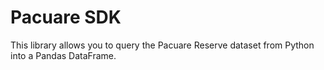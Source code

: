 # Pacuare SDK

This library allows you to query the Pacuare Reserve dataset from Python into a Pandas DataFrame.